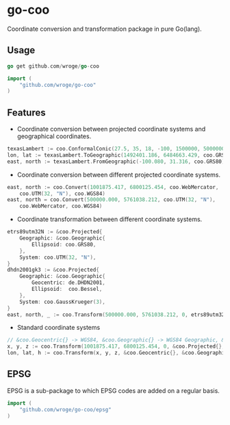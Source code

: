 # go-coo

Coordinate conversion and transformation package in pure Go(lang).

## Usage

```go
go get github.com/wroge/go-coo

import (
	"github.com/wroge/go-coo"
)
```

## Features

- Coordinate conversion between projected coordinate systems and geographical coordinates.

```go
texasLambert := coo.ConformalConic(27.5, 35, 18, -100, 1500000, 5000000)
lon, lat := texasLambert.ToGeographic(1492401.186, 6484663.429, coo.GRS80)
east, north := texasLambert.FromGeographic(-100.080, 31.316, coo.GRS80)
```

- Coordinate conversion between different projected coordinate systems.

```go
east, north := coo.Convert(1001875.417, 6800125.454, coo.WebMercator, 
    coo.UTM(32, "N"), coo.WGS84)
east, north = coo.Convert(500000.000, 5761038.212, coo.UTM(32, "N"), 
    coo.WebMercator, coo.WGS84)
```

- Coordinate transformation between different coordinate systems.

```go
etrs89utm32N := &coo.Projected{
    Geographic: &coo.Geographic{
        Ellipsoid: coo.GRS80,
    },
    System: coo.UTM(32, "N"),
}
dhdn2001gk3 := &coo.Projected{
    Geographic: &coo.Geographic{
        Geocentric: de.DHDN2001,
        Ellipsoid:  coo.Bessel,
    },
    System: coo.GaussKrueger(3),
}
east, north, _ := coo.Transform(500000.000, 5761038.212, 0, etrs89utm32N, dhdn2001gk3)
```

- Standard coordinate systems

```go
// &coo.Geocentric{} -> WGS84, &coo.Geographic{} -> WGS84 Geographic, &coo.Projected{} -> Web Mercator WGS84
x, y, z := coo.Transform(1001875.417, 6800125.454, 0, &coo.Projected{}, &coo.Geocentric{})
lon, lat, h := coo.Transform(x, y, z, &coo.Geocentric{}, &coo.Geographic{})
```

## EPSG

EPSG is a sub-package to which EPSG codes are added on a regular basis.

```go
import (
	"github.com/wroge/go-coo/epsg"
)
```
